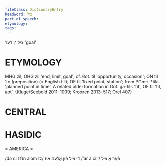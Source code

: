 ```yaml
---
fileClass: DictionaryEntry
headword: ציל
part_of_speech: 
etymology: 
tags: 
---
```

ציל
־ן
דער
'goal'

ETYMOLOGY
===========
MHG zil; OHG zil 'end, limit, goal'; cf. Got. til 'opportunity, occasion'; ON til 'to (preposition) (> English till); OE til 'fixed point, station'; from PGmc. *tila- 'planned point in time'.
A related older formation in Got. ga-tils 'fit', OE til 'fit, apt'. 
{Kluge/Seebold 2011: 1009; Kroonen 2013: 517; Orel 407}

CENTRAL
========

HASIDIC
=======
= AMERICA = 

/də ciːl fɪn aləm ɪz/ די ציל פֿון אַלעם איז
/far a ciːl/ פֿאַר אַ ציל
